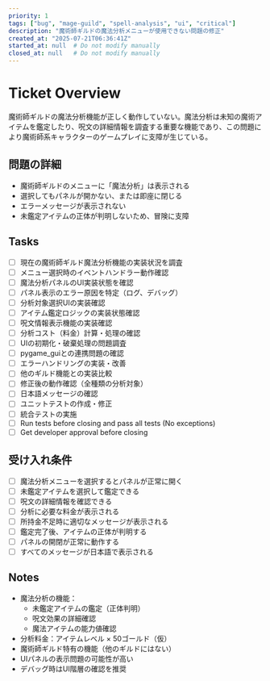 ```yaml
---
priority: 1
tags: ["bug", "mage-guild", "spell-analysis", "ui", "critical"]
description: "魔術師ギルドの魔法分析メニューが使用できない問題の修正"
created_at: "2025-07-21T06:36:41Z"
started_at: null  # Do not modify manually
closed_at: null   # Do not modify manually
---
```


# Ticket Overview

魔術師ギルドの魔法分析機能が正しく動作していない。魔法分析は未知の魔術アイテムを鑑定したり、呪文の詳細情報を調査する重要な機能であり、この問題により魔術師系キャラクターのゲームプレイに支障が生じている。

## 問題の詳細
- 魔術師ギルドのメニューに「魔法分析」は表示される
- 選択してもパネルが開かない、または即座に閉じる
- エラーメッセージが表示されない
- 未鑑定アイテムの正体が判明しないため、冒険に支障

## Tasks

- [ ] 現在の魔術師ギルド魔法分析機能の実装状況を調査
- [ ] メニュー選択時のイベントハンドラー動作確認
- [ ] 魔法分析パネルのUI実装状態を確認
- [ ] パネル表示のエラー原因を特定（ログ、デバッグ）
- [ ] 分析対象選択UIの実装確認
- [ ] アイテム鑑定ロジックの実装状態確認
- [ ] 呪文情報表示機能の実装確認
- [ ] 分析コスト（料金）計算・処理の確認
- [ ] UIの初期化・破棄処理の問題調査
- [ ] pygame_guiとの連携問題の確認
- [ ] エラーハンドリングの実装・改善
- [ ] 他のギルド機能との実装比較
- [ ] 修正後の動作確認（全種類の分析対象）
- [ ] 日本語メッセージの確認
- [ ] ユニットテストの作成・修正
- [ ] 統合テストの実施
- [ ] Run tests before closing and pass all tests (No exceptions)
- [ ] Get developer approval before closing

## 受け入れ条件
- [ ] 魔法分析メニューを選択するとパネルが正常に開く
- [ ] 未鑑定アイテムを選択して鑑定できる
- [ ] 呪文の詳細情報を確認できる
- [ ] 分析に必要な料金が表示される
- [ ] 所持金不足時に適切なメッセージが表示される
- [ ] 鑑定完了後、アイテムの正体が判明する
- [ ] パネルの開閉が正常に動作する
- [ ] すべてのメッセージが日本語で表示される

## Notes

- 魔法分析の機能：
  - 未鑑定アイテムの鑑定（正体判明）
  - 呪文効果の詳細確認
  - 魔法アイテムの能力値確認
- 分析料金：アイテムレベル × 50ゴールド（仮）
- 魔術師ギルド特有の機能（他のギルドにはない）
- UIパネルの表示問題の可能性が高い
- デバッグ時はUI階層の確認を推奨
